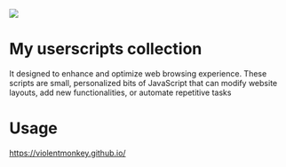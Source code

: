 ![](https://violentmonkey.github.io/static/vm-6437e4e5a400c6eff1c23ead4d549b0a.png)
# My userscripts collection 
It designed to enhance and optimize web browsing experience. These scripts are small, personalized bits of JavaScript that can modify website layouts, add new functionalities, or automate repetitive tasks

# Usage
https://violentmonkey.github.io/
